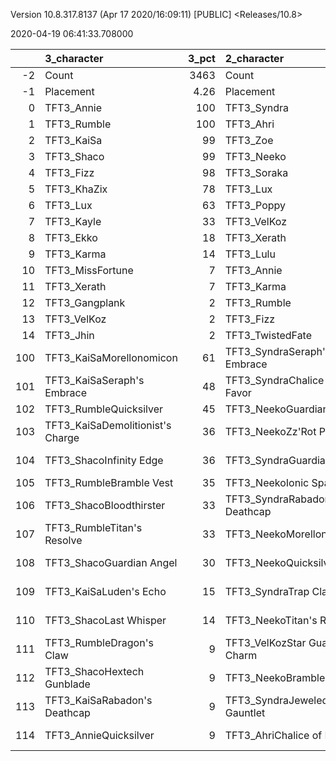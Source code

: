 Version 10.8.317.8137 (Apr 17 2020/16:09:11) [PUBLIC] <Releases/10.8>

2020-04-19 06:41:33.708000

|     | 3_character                      |   3_pct | 2_character                      |   2_pct | 5_character                        |   5_pct | 1_character                    |   1_pct | 4_character                      |    4_pct |
|----:|:---------------------------------|--------:|:---------------------------------|--------:|:-----------------------------------|--------:|:-------------------------------|--------:|:---------------------------------|---------:|
|  -2 | Count                            | 3463    | Count                            | 5833    | Count                              | 4976    | Count                          | 7104    | Count                            | 10601    |
|  -1 | Placement                        |    4.26 | Placement                        |    4.29 | Placement                          |    4.45 | Placement                      |    4.47 | Placement                        |     4.62 |
|   0 | TFT3_Annie                       |  100    | TFT3_Syndra                      |  100    | TFT3_Blitzcrank                    |   98    | TFT3_Jhin                      |   93    | TFT3_Irelia                      |    65    |
|   1 | TFT3_Rumble                      |  100    | TFT3_Ahri                        |   99    | TFT3_Vi                            |   98    | TFT3_Karma                     |   93    | TFT3_Shen                        |    65    |
|   2 | TFT3_KaiSa                       |   99    | TFT3_Zoe                         |   98    | TFT3_ChoGath                       |   98    | TFT3_Mordekaiser               |   93    | TFT3_Kayle                       |    64    |
|   3 | TFT3_Shaco                       |   99    | TFT3_Neeko                       |   93    | TFT3_Malphite                      |   96    | TFT3_Ashe                      |   89    | TFT3_Thresh                      |    53    |
|   4 | TFT3_Fizz                        |   98    | TFT3_Soraka                      |   91    | TFT3_Jinx                          |   82    | TFT3_Lux                       |   72    | TFT3_Vi                          |    48    |
|   5 | TFT3_KhaZix                      |   78    | TFT3_Lux                         |   79    | TFT3_Ezreal                        |   82    | TFT3_Shaco                     |   70    | TFT3_MissFortune                 |    47    |
|   6 | TFT3_Lux                         |   63    | TFT3_Poppy                       |   76    | TFT3_MissFortune                   |   67    | TFT3_Lulu                      |   60    | TFT3_Kassadin                    |    46    |
|   7 | TFT3_Kayle                       |   33    | TFT3_VelKoz                      |   46    | TFT3_Graves                        |   56    | TFT3_Xerath                    |   50    | TFT3_Fiora                       |    44    |
|   8 | TFT3_Ekko                        |   18    | TFT3_Xerath                      |   26    | TFT3_Lucian                        |   40    | TFT3_JarvanIV                  |   41    | TFT3_Lucian                      |    44    |
|   9 | TFT3_Karma                       |   14    | TFT3_Lulu                        |   23    | TFT3_VelKoz                        |   16    | TFT3_WuKong                    |   31    | TFT3_Leona                       |    43    |
|  10 | TFT3_MissFortune                 |    7    | TFT3_Annie                       |   15    | TFT3_KhaZix                        |   16    | TFT3_Jayce                     |   31    | TFT3_Ekko                        |    40    |
|  11 | TFT3_Xerath                      |    7    | TFT3_Karma                       |    8    | TFT3_TwistedFate                   |   12    | TFT3_Kassadin                  |   21    | TFT3_Blitzcrank                  |    36    |
|  12 | TFT3_Gangplank                   |    2    | TFT3_Rumble                      |    6    | TFT3_AurelionSol                   |   12    | TFT3_Poppy                     |   15    | TFT3_Ezreal                      |    35    |
|  13 | TFT3_VelKoz                      |    2    | TFT3_Fizz                        |    6    | TFT3_Kayle                         |   11    | TFT3_Thresh                    |   10    | TFT3_WuKong                      |    34    |
|  14 | TFT3_Jhin                        |    2    | TFT3_TwistedFate                 |    5    | TFT3_Lulu                          |    7    | TFT3_Leona                     |   10    | TFT3_Xayah                       |    23    |
| 100 | TFT3_KaiSaMorellonomicon         |   61    | TFT3_SyndraSeraph's Embrace      |   90    | TFT3_JinxGiant Slayer              |   59    | TFT3_ShacoGuardian Angel       |   46    | TFT3_IreliaInfinity Edge         |    41    |
| 101 | TFT3_KaiSaSeraph's Embrace       |   48    | TFT3_SyndraChalice of Favor      |   58    | TFT3_JinxRed Buff                  |   49    | TFT3_JhinRunaan's Hurricane    |   38    | TFT3_KayleGuinsoo's Rageblade    |    30    |
| 102 | TFT3_RumbleQuicksilver           |   45    | TFT3_NeekoGuardian Angel         |   38    | TFT3_JinxGuardian Angel            |   31    | TFT3_JhinGuardian Angel        |   37    | TFT3_LucianRed Buff              |    24    |
| 103 | TFT3_KaiSaDemolitionist's Charge |   36    | TFT3_NeekoZz'Rot Portal          |   30    | TFT3_MissFortuneSeraph's Embrace   |   18    | TFT3_ShacoBloodthirster        |   36    | TFT3_KayleGuardian Angel         |    23    |
| 104 | TFT3_ShacoInfinity Edge          |   36    | TFT3_SyndraGuardian Angel        |   28    | TFT3_ChoGathIonic Spark            |   17    | TFT3_JhinLast Whisper          |   32    | TFT3_KayleRapid Firecannon       |    16    |
| 105 | TFT3_RumbleBramble Vest          |   35    | TFT3_NeekoIonic Spark            |   25    | TFT3_JinxRunaan's Hurricane        |   14    | TFT3_JhinInfinity Edge         |   30    | TFT3_IreliaLast Whisper          |    16    |
| 106 | TFT3_ShacoBloodthirster          |   33    | TFT3_SyndraRabadon's Deathcap    |   23    | TFT3_JinxTrap Claw                 |   13    | TFT3_JhinTrap Claw             |   18    | TFT3_IreliaGuardian Angel        |    15    |
| 107 | TFT3_RumbleTitan's Resolve       |   33    | TFT3_NeekoMorellonomicon         |   22    | TFT3_VelKozSeraph's Embrace        |   13    | TFT3_ShacoInfinity Edge        |   16    | TFT3_MasterYiQuicksilver         |    12    |
| 108 | TFT3_ShacoGuardian Angel         |   30    | TFT3_NeekoQuicksilver            |   20    | TFT3_BlitzcrankZephyr              |   12    | TFT3_MordekaiserMorellonomicon |   13    | TFT3_MasterYiGuinsoo's Rageblade |    12    |
| 109 | TFT3_KaiSaLuden's Echo           |   15    | TFT3_SyndraTrap Claw             |   17    | TFT3_ViIonic Spark                 |   12    | TFT3_ShacoHextech Gunblade     |   12    | TFT3_IreliaInfiltrator's Talons  |    11    |
| 110 | TFT3_ShacoLast Whisper           |   14    | TFT3_NeekoTitan's Resolve        |   15    | TFT3_ChoGathMorellonomicon         |   11    | TFT3_XerathGuinsoo's Rageblade |   12    | TFT3_KayleHand Of Justice        |    10    |
| 111 | TFT3_RumbleDragon's Claw         |    9    | TFT3_VelKozStar Guardian's Charm |   13    | TFT3_JinxLast Whisper              |   11    | TFT3_AsheDark Star's Heart     |   11    | TFT3_IreliaBloodthirster         |     8    |
| 112 | TFT3_ShacoHextech Gunblade       |    9    | TFT3_NeekoBramble Vest           |   13    | TFT3_LucianRed Buff                |   11    | TFT3_MordekaiserIonic Spark    |   10    | TFT3_IreliaSeraph's Embrace      |     7    |
| 113 | TFT3_KaiSaRabadon's Deathcap     |    9    | TFT3_SyndraJeweled Gauntlet      |   12    | TFT3_MissFortuneQuicksilver        |   11    | TFT3_MordekaiserBramble Vest   |    9    | TFT3_ViIonic Spark               |     7    |
| 114 | TFT3_AnnieQuicksilver            |    9    | TFT3_AhriChalice of Favor        |   11    | TFT3_MissFortuneRabadon's Deathcap |   11    | TFT3_MordekaiserRedemption     |    9    | TFT3_MasterYiBramble Vest        |     7    |
